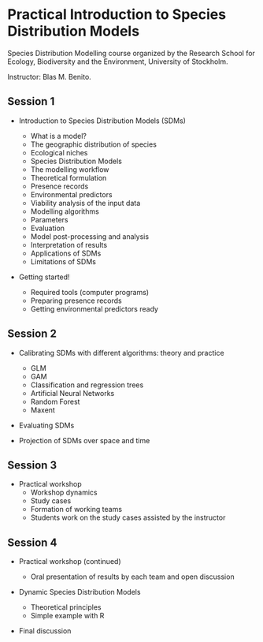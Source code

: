 # Practical Introduction to Species Distribution Models

Species Distribution Modelling course organized by the Research School for Ecology, Biodiversity and the Environment, University of Stockholm.

Instructor: Blas M. Benito.

## Session 1


+  Introduction to Species Distribution Models (SDMs)
   +  What is a model?
   +  The geographic distribution of species
   +  Ecological niches
   +  Species Distribution Models
   +  The modelling workflow
    +  Theoretical formulation
    +  Presence records
    +  Environmental predictors
    +  Viability analysis of the input data
    +  Modelling algorithms
    +  Parameters
    +  Evaluation
    +  Model post-processing and analysis
    +  Interpretation of results
   +  Applications of SDMs
   +  Limitations of SDMs

+  Getting started!
   +  Required tools (computer programs)
   +  Preparing presence records
   +  Getting environmental predictors ready

## Session 2

+  Calibrating SDMs with different algorithms: theory and practice 
    +  GLM
    +  GAM
    +  Classification and regression trees
    +  Artificial Neural Networks
    +  Random Forest
    +  Maxent

+  Evaluating SDMs

+  Projection of SDMs over space and time

 

##  Session 3

+  Practical workshop
    +  Workshop dynamics
    +  Study cases
    +  Formation of working teams
    +  Students work on the study cases assisted by the instructor


## Session 4
 
+  Practical workshop (continued)
    +  Oral presentation of results by each team and open discussion

+  Dynamic Species Distribution Models
     +  Theoretical principles
     +  Simple example with R

+  Final discussion
